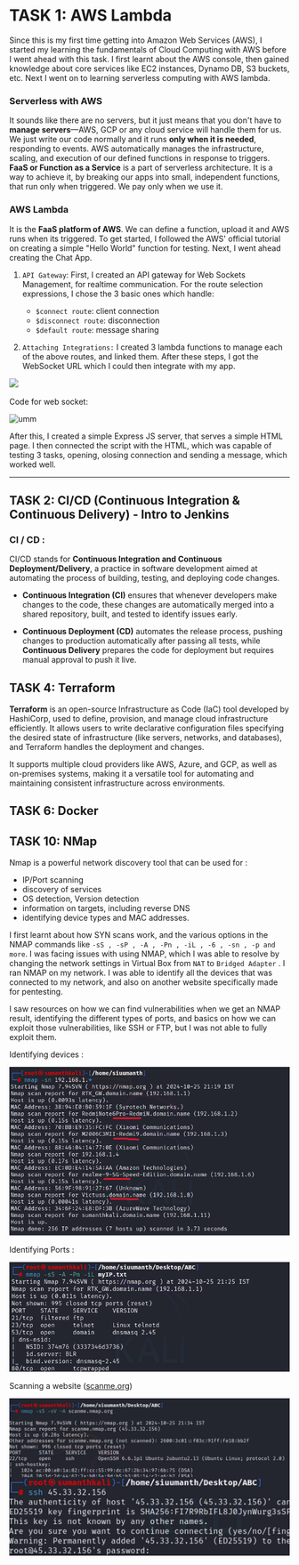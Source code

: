 # TASK 1: AWS Lambda

Since this is my first time getting into Amazon Web Services (AWS), I started my learning the fundamentals of Cloud Computing with AWS before I went ahead with this task. I first learnt about the AWS console, then gained knowledge about core services like EC2 instances, Dynamo DB, S3 buckets, etc. Next I went on to learning serverless computing with AWS lambda.
### **Serverless with AWS**
It sounds like there are no servers, but it just means that you don't have to **manage servers**—AWS, GCP or any cloud service will handle them for us. We just write our code normally and it runs **only when it is needed**, responding to events. AWS automatically manages the infrastructure, scaling, and execution of our defined functions in response to triggers.
**FaaS or Function as a Service**  is a part of serverless architecture. It is a way to achieve it, by breaking our apps into small, independent functions, that run only when triggered. We pay only when we use it.
### **AWS Lambda**
It is the **FaaS platform of AWS**. We can define a function, upload it and AWS runs when its triggered. To get started, I followed the AWS' official tutorial on creating a simple "Hello World" function for testing. Next, I went ahead creating the Chat App.

1. `API Gateway`: First, I created an API gateway for Web Sockets Management, for realtime communication. For the route selection expressions, I chose the 3 basic ones which handle:
      - `$connect route`: client connection 
      - `$disconnect route`: disconnection
      -  `$default route`: message sharing
      
2. `Attaching Integrations:` I created 3 lambda functions to manage each of the above routes, and linked them. After these steps, I got the WebSocket URL which I could then integrate with my app. 

![](https://github.com/Siuumanth/MARVEL-tasks/blob/main/Level-2-/images/1-socketfun.png?raw=true)


Code for web socket:

![umm](https://github.com/Siuumanth/MARVEL-tasks/blob/main/Level-2-/images/1-code.png?raw=true)


After this, I created a simple Express JS server, that serves a simple HTML page. I then connected the script with the HTML, which was capable of testing 3 tasks, opening, olosing connection and sending a message, which worked well.


---
## TASK 2: CI/CD (Continuous Integration & Continuous Delivery) - Intro to Jenkins

### CI / CD :
CI/CD stands for **Continuous Integration and Continuous Deployment/Delivery**, a practice in software development aimed at automating the process of building, testing, and deploying code changes. 

- **Continuous Integration (CI)** ensures that whenever developers make changes to the code, these changes are automatically merged into a shared repository, built, and tested to identify issues early.

- **Continuous Deployment (CD)** automates the release process, pushing changes to production automatically after passing all tests, while **Continuous Delivery** prepares the code for deployment but requires manual approval to push it live. 


## TASK 4: Terraform

**Terraform** is an open-source Infrastructure as Code (IaC) tool developed by HashiCorp, used to define, provision, and manage cloud infrastructure efficiently. It allows users to write declarative configuration files specifying the desired state of infrastructure (like servers, networks, and databases), and Terraform handles the deployment and changes.

It supports multiple cloud providers like AWS, Azure, and GCP, as well as on-premises systems, making it a versatile tool for automating and maintaining consistent infrastructure across environments.


## TASK 6: Docker




## TASK 10: NMap

Nmap is a powerful network discovery tool that can be used for :
- IP/Port scanning
- discovery of services
- OS detection, Version detection
- information on targets, including reverse DNS
- identifying device types and MAC addresses.

I first learnt about how SYN scans work, and the various options in the NMAP commands like `-sS , -sP , -A , -Pn , -iL , -6 , -sn , -p and more`. I was facing issues with using NMAP, which I was able to resolve by changing the network settings in Virtual Box from `NAT` to `Bridged Adapter` . I ran NMAP on my network. I was able to identify all the devices that was connected to my network, and also on another website specifically made for pentesting.


I saw resources on how we can find vulnerabilities when we get an NMAP result, identifying the different types of ports, and basics on how we can exploit those vulnerabilities, like SSH or FTP, but I was not able to fully exploit them.

Identifying devices :

![alt](https://github.com/Siuumanth/MARVEL-/blob/main/Images/6-normal_scan.png?raw=true)

Identifying Ports :

![alt](https://github.com/Siuumanth/MARVEL-/blob/main/Images/6-ports.png?raw=true)

Scanning a website ([scanme.org](scanme.org))
  
![alt](https://github.com/Siuumanth/MARVEL-/blob/main/Images/6-scanme.png?raw=true)




<br>